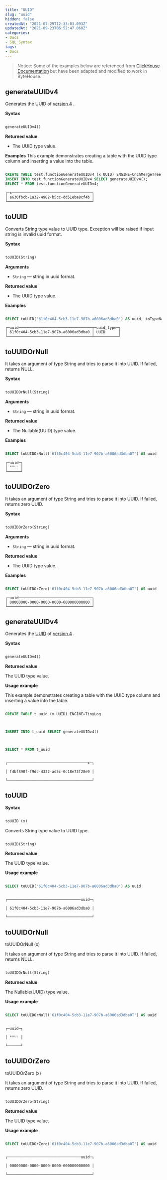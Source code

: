 ```yaml
---
title: "UUID"
slug: "uuid"
hidden: false
createdAt: "2021-07-29T12:33:03.093Z"
updatedAt: "2021-09-23T06:52:47.060Z"
categories:
- Docs
- SQL_Syntax
tags:
- Docs
---
```

> Notice:
Some of the examples below are referenced from [ClickHouse Documentation](https://clickhouse.com/docs/en/sql-reference/functions/) but have been adapted and modified to work in ByteHouse.

## generateUUIDv4
Generates the UUID of [version 4](https://tools.ietf.org/html/rfc4122#section-4.4) .

**Syntax**
```sql

generateUUIDv4()
```

**Returned value**
- The UUID type value.

**Examples**
This example demonstrates creating a table with the UUID type column and inserting a value into the table.
```sql

CREATE TABLE test.functionGenerateUUIDv4 (x UUID) ENGINE=CnchMergeTree ORDER BY x;
INSERT INTO test.functionGenerateUUIDv4 SELECT generateUUIDv4();
SELECT * FROM test.functionGenerateUUIDv4;
```

```plain%20text
┌─x────────────────────────────────────┐
│ a630fbcb-1a32-4902-b5cc-dd51eba8cf4b │
└──────────────────────────────────────┘
```

## toUUID
Converts String type value to UUID type. Exception will be raised if input string is invalid uuid format.

**Syntax**
```sql

toUUID(String)
```

**Arguments** 
- `String` — string in uuid format. 

**Returned value**
- The UUID type value.

**Examples**
```sql

SELECT toUUID('61f0c404-5cb3-11e7-907b-a6006ad3dba0') AS uuid, toTypeName(uuid) AS uuid_type;
```

```plain%20text
┌─uuid─────────────────────────────────┬─uuid_type─┐
│ 61f0c404-5cb3-11e7-907b-a6006ad3dba0 │ UUID      │
└──────────────────────────────────────┴───────────┘
```

## toUUIDOrNull
It takes an argument of type String and tries to parse it into UUID. If failed, returns NULL.

**Syntax**
```sql

toUUIDOrNull(String)
```
**Arguments** 
- `String` — string in uuid format. 

**Returned value**
- The Nullable(UUID) type value.

**Examples**
```sql

SELECT toUUIDOrNull('61f0c404-5cb3-11e7-907b-a6006ad3dba0T') AS uuid
```

```plain%20text
┌─uuid─┐
│ ᴺᵁᴸᴸ │
└──────┘
```

## toUUIDOrZero
It takes an argument of type String and tries to parse it into UUID. If failed, returns zero UUID.

**Syntax**
```sql

toUUIDOrZero(String)
```

**Arguments** 
- `String` — string in uuid format. 

**Returned value**
- The UUID type value.

**Examples**
```sql

SELECT toUUIDOrZero('61f0c404-5cb3-11e7-907b-a6006ad3dba0T') AS uuid
```

```plain%20text
┌─uuid─────────────────────────────────┐
│ 00000000-0000-0000-0000-000000000000 │
└──────────────────────────────────────┘
```



## generateUUIDv4


Generates the [UUID](https://bytedance.feishu.cn/sql-reference/data-types/uuid.md) of [version 4](https://tools.ietf.org/html/rfc4122#section-4.4) .

**Syntax**

```sql

generateUUIDv4()

```

**Returned value**

The UUID type value.

**Usage example**

This example demonstrates creating a table with the UUID type column and inserting a value into the table.

```sql

CREATE TABLE t_uuid (x UUID) ENGINE=TinyLog



INSERT INTO t_uuid SELECT generateUUIDv4()



SELECT * FROM t_uuid

```

```plain%20text

┌────────────────────────────────────x─┐

│ f4bf890f-f9dc-4332-ad5c-0c18e73f28e9 │

└──────────────────────────────────────┘

```

## toUUID


**Syntax**

```sql

toUUID (x) 

```

Converts String type value to UUID type.

```sql

toUUID(String)

```

**Returned value**

The UUID type value.

**Usage example**

```sql

SELECT toUUID('61f0c404-5cb3-11e7-907b-a6006ad3dba0') AS uuid

```

```plain%20text

┌─────────────────────────────────uuid─┐

│ 61f0c404-5cb3-11e7-907b-a6006ad3dba0 │

└──────────────────────────────────────┘

```

## toUUIDOrNull


toUUIDOrNull (x)

It takes an argument of type String and tries to parse it into UUID. If failed, returns NULL.

```sql

toUUIDOrNull(String)

```

**Returned value**

The Nullable(UUID) type value.

**Usage example**

```sql

SELECT toUUIDOrNull('61f0c404-5cb3-11e7-907b-a6006ad3dba0T') AS uuid

```

```plain%20text

┌─uuid─┐

│ ᴺᵁᴸᴸ │

└──────┘

```

## toUUIDOrZero


toUUIDOrZero (x)

It takes an argument of type String and tries to parse it into UUID. If failed, returns zero UUID.

```sql

toUUIDOrZero(String)

```

**Returned value**

The UUID type value.

**Usage example**

```sql

SELECT toUUIDOrZero('61f0c404-5cb3-11e7-907b-a6006ad3dba0T') AS uuid

```

```plain%20text

┌─────────────────────────────────uuid─┐

│ 00000000-0000-0000-0000-000000000000 │

└──────────────────────────────────────┘

```